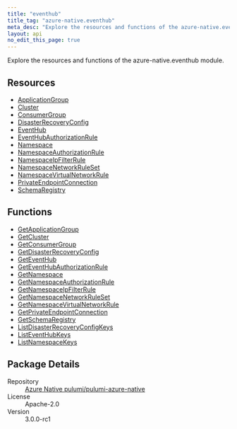 ```yaml
---
title: "eventhub"
title_tag: "azure-native.eventhub"
meta_desc: "Explore the resources and functions of the azure-native.eventhub module."
layout: api
no_edit_this_page: true
---
```


<!-- WARNING: this file was generated by Pulumi Docs Generator. -->
<!-- Do not edit by hand unless you're certain you know what you are doing! -->

Explore the resources and functions of the azure-native.eventhub module.

<h2 id="resources">Resources</h2>
<ul class="api">
    <li><a href="applicationgroup/" title="ApplicationGroup">ApplicationGroup</a></li>
    <li><a href="cluster/" title="Cluster">Cluster</a></li>
    <li><a href="consumergroup/" title="ConsumerGroup">ConsumerGroup</a></li>
    <li><a href="disasterrecoveryconfig/" title="DisasterRecoveryConfig">DisasterRecoveryConfig</a></li>
    <li><a href="eventhub/" title="EventHub">EventHub</a></li>
    <li><a href="eventhubauthorizationrule/" title="EventHubAuthorizationRule">EventHubAuthorizationRule</a></li>
    <li><a href="namespace/" title="Namespace">Namespace</a></li>
    <li><a href="namespaceauthorizationrule/" title="NamespaceAuthorizationRule">NamespaceAuthorizationRule</a></li>
    <li><a href="namespaceipfilterrule/" title="NamespaceIpFilterRule">NamespaceIpFilterRule</a></li>
    <li><a href="namespacenetworkruleset/" title="NamespaceNetworkRuleSet">NamespaceNetworkRuleSet</a></li>
    <li><a href="namespacevirtualnetworkrule/" title="NamespaceVirtualNetworkRule">NamespaceVirtualNetworkRule</a></li>
    <li><a href="privateendpointconnection/" title="PrivateEndpointConnection">PrivateEndpointConnection</a></li>
    <li><a href="schemaregistry/" title="SchemaRegistry">SchemaRegistry</a></li>
</ul>

<h2 id="functions">Functions</h2>
<ul class="api">
    <li><a href="getapplicationgroup/" title="GetApplicationGroup">GetApplicationGroup</a></li>
    <li><a href="getcluster/" title="GetCluster">GetCluster</a></li>
    <li><a href="getconsumergroup/" title="GetConsumerGroup">GetConsumerGroup</a></li>
    <li><a href="getdisasterrecoveryconfig/" title="GetDisasterRecoveryConfig">GetDisasterRecoveryConfig</a></li>
    <li><a href="geteventhub/" title="GetEventHub">GetEventHub</a></li>
    <li><a href="geteventhubauthorizationrule/" title="GetEventHubAuthorizationRule">GetEventHubAuthorizationRule</a></li>
    <li><a href="getnamespace/" title="GetNamespace">GetNamespace</a></li>
    <li><a href="getnamespaceauthorizationrule/" title="GetNamespaceAuthorizationRule">GetNamespaceAuthorizationRule</a></li>
    <li><a href="getnamespaceipfilterrule/" title="GetNamespaceIpFilterRule">GetNamespaceIpFilterRule</a></li>
    <li><a href="getnamespacenetworkruleset/" title="GetNamespaceNetworkRuleSet">GetNamespaceNetworkRuleSet</a></li>
    <li><a href="getnamespacevirtualnetworkrule/" title="GetNamespaceVirtualNetworkRule">GetNamespaceVirtualNetworkRule</a></li>
    <li><a href="getprivateendpointconnection/" title="GetPrivateEndpointConnection">GetPrivateEndpointConnection</a></li>
    <li><a href="getschemaregistry/" title="GetSchemaRegistry">GetSchemaRegistry</a></li>
    <li><a href="listdisasterrecoveryconfigkeys/" title="ListDisasterRecoveryConfigKeys">ListDisasterRecoveryConfigKeys</a></li>
    <li><a href="listeventhubkeys/" title="ListEventHubKeys">ListEventHubKeys</a></li>
    <li><a href="listnamespacekeys/" title="ListNamespaceKeys">ListNamespaceKeys</a></li>
</ul>

<h2 id="package-details">Package Details</h2>
<dl class="package-details">
	<dt>Repository</dt>
	<dd><a href="https://github.com/pulumi/pulumi-azure-native">Azure Native pulumi/pulumi-azure-native</a></dd>
	<dt>License</dt>
	<dd>Apache-2.0</dd>
	<dt>Version</dt>
	<dd>3.0.0-rc1</dd>
</dl>

